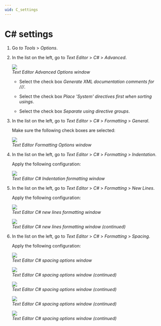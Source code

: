 ```yaml
---
uid: C_settings
---
```


# C# settings

1. Go *to Tools* > *Options*.

1. In the list on the left, go to *Text Editor* > *C#* \> *Advanced*.

   ![](~/develop/images/CsharpSettings.png)<br>
   *Text Editor Advanced Options window*

   - Select the check box *Generate XML documentation comments for ///*.

   - Select the check box *Place 'System' directives first when sorting usings*.

   - Select the check box *Separate using directive groups*.

1. In the list on the left, go to *Text Editor* > *C#* > *Formatting* > *General*.

   Make sure the following check boxes are selected:

   ![](~/develop/images/CSharpSettingsGeneral.png)<br>
   *Text Editor Formatting Options window*

1. In the list on the left, go to *Text Editor* \> *C#* > *Formatting* > *Indentation*.

   Apply the following configuration:

   ![](~/develop/images/CsharpSettingsIndentation.png)<br>
   *Text Editor C# Indentation formatting window*

1. In the list on the left, go to *Text Editor* > *C#* > *Formatting* > *New Lines*.

   Apply the following configuration:

   ![](~/develop/images/CSharpSettingsNewLines1.png)<br>
   *Text Editor C# new lines formatting window*

   ![](~/develop/images/CSharpSettingsNewLines2.png)<br>
   *Text Editor C# new lines formatting window (continued)*

1. In the list on the left, go to *Text Editor* > *C#* > *Formatting* > *Spacing*.

   Apply the following configuration:

   ![](~/develop/images/CSharpSettingsSpacing1.png)<br>
   *Text Editor C# spacing options window*

   ![](~/develop/images/CSharpSettingsSpacing2.png)<br>
   *Text Editor C# spacing options window (continued)*

   ![](~/develop/images/CSharpSettingsSpacing3.png)<br>
   *Text Editor C# spacing options window (continued)*

   ![](~/develop/images/CSharpSettingsSpacing4.png)<br>
   *Text Editor C# spacing options window (continued)*

   ![](~/develop/images/CSharpSettingsSpacing5.png)<br>
   *Text Editor C# spacing options window (continued)*
